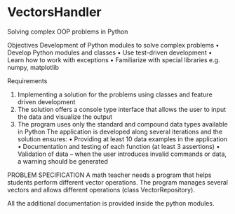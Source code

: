 # VectorsHandler
Solving complex OOP problems in Python

Objectives 
Development of Python modules to solve complex problems
• Develop Python modules and classes
• Use test-driven development
• Learn how to work with exceptions
• Familiarize with special libraries e.g. numpy, matplotlib

Requirements
1. Implementing a solution for the problems using classes and feature driven 
development
2. The solution offers a console type interface that allows the user to input 
the data and visualize the output
3. The program uses only the standard and compound data types available in Python
The application is developed along several iterations and the solution
ensures:
• Providing at least 10 data examples in the application
• Documentation and testing of each function (at least 3 assertions)
• Validation of data – when the user introduces invalid commands or data, a 
warning should be generated

PROBLEM SPECIFICATION
A math teacher needs a program that helps students perform different vector 
operations.
The program manages several vectors and allows different operations (class VectorRepository).

All the additional documentation is provided inside the python modules.
